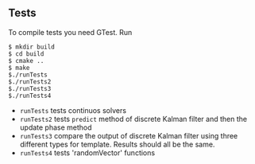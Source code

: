 ## Tests
To compile tests you need GTest. Run

```
$ mkdir build
$ cd build
$ cmake ..
$ make
$./runTests
$./runTests2
$./runTests3
$./runTests4
```

 - `runTests` tests continuos solvers
 - `runTests2` tests `predict` method of discrete Kalman filter and then the update phase method
 - `runTests3` compare the output of discrete Kalman filter using three different types for template. Results should all be the same.
 - `runTests4` tests 'randomVector' functions
